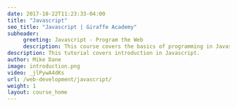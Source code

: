 ```yaml
---
date: 2017-10-22T11:23:33-04:00
title: "Javascript"
seo_title: "Javascript | Giraffe Academy"
subheader:
     greeting: Javascript - Program the Web
     description: This course covers the basics of programming in Javascript. Work your way through the videos and we'll teach you everything you need to know to make your website more responsive!
description: This tutorial covers introduction in Javascript.
author: Mike Dane
image: introduction.png
video: _jlPywA4dKs
url: /web-development/javascript/
weight: 1
layout: course_home
---
```

